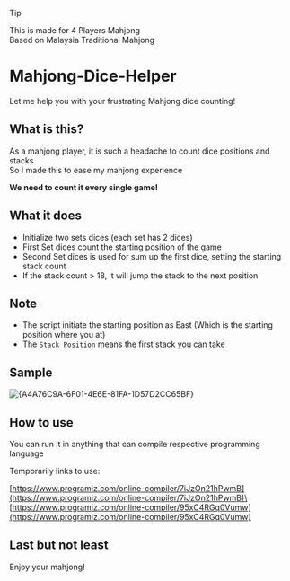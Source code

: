 > [!TIP]
> This is made for 4 Players Mahjong\
> Based on Malaysia Traditional Mahjong
> 
# Mahjong-Dice-Helper
Let me help you with your frustrating Mahjong dice counting!

## What is this?
As a mahjong player, it is such a headache to count dice positions and stacks\
So I made this to ease my mahjong experience

**We need to count it every single game!**

## What it does
- Initialize two sets dices (each set has 2 dices)
- First Set dices count the starting position of the game
- Second Set dices is used for sum up the first dice, setting the starting stack count
- If the stack count > 18, it will jump the stack to the next position

## Note
- The script initiate the starting position as East (Which is the starting position where you at)
- The `Stack Position` means the first stack you can take


## Sample
![{A4A76C9A-6F01-4E6E-81FA-1D57D2CC65BF}](https://github.com/user-attachments/assets/c406c36a-8805-407f-8eec-fb8895709ef1)

## How to use
You can run it in anything that can compile respective programming language

Temporarily links to use:

[https://www.programiz.com/online-compiler/7iJzOn21hPwmB](https://www.programiz.com/online-compiler/7iJzOn21hPwmB)\
[https://www.programiz.com/online-compiler/95xC4RGq0Vumw](https://www.programiz.com/online-compiler/95xC4RGq0Vumw)


## Last but not least
Enjoy your mahjong!
